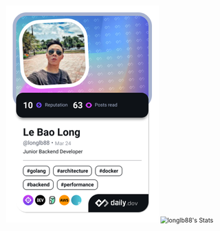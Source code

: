 <a href="https://app.daily.dev/longlb88"><img src="./devcard.png" width="356" alt="Le Bao Long's Dev Card"/></a>
![longlb88's Stats](https://github-readme-stats.vercel.app/api?username=longlb88&theme=vue-dark&show_icons=true&hide_border=true&count_private=true)
